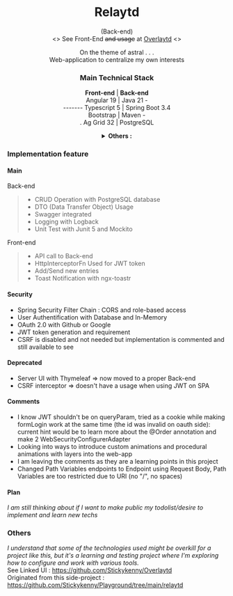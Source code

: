 <div align="center">

# Relaytd

(Back-end)  
<> See Front-End ~~and usage~~ at [Overlaytd](https://github.com/Stickykenny/Overlaytd) <>

On the theme of astral . . .  
Web-application to centralize my own interests

### Main Technical Stack

**Front-end** | **Back-end**    
Angular 19 | Java 21 -  
------- Typescript 5 | Spring Boot 3.4   
Bootstrap | Maven -  
. Ag Grid 32 | PostgreSQL




<details>
<summary><b>Others : </b></summary>

Spring Security  
Maven  
JPA : Hibernate ORM implementation

</details>
</div>

### Implementation feature

<div align="left">

#### Main

Back-end
> - CRUD Operation with PostgreSQL database
> - DTO (Data Transfer Object) Usage
> - Swagger integrated
> - Logging with Logback
> - Unit Test with Junit 5 and Mockito

Front-end

> - API call to Back-end
> - HttpInterceptorFn Used for JWT token
> - Add/Send new entries
> - Toast Notification with ngx-toastr

#### Security

- Spring Security Filter Chain : CORS and role-based access
- User Authentification with Database and In-Memory
- OAuth 2.0 with Github or Google
- JWT token generation and requirement
- CSRF is disabled and not needed but implementation is commented and still available to see

</div>

#### Deprecated

- Server UI with Thymeleaf => now moved to a proper Back-end
- CSRF interceptor => doesn't have a usage when using JWT on SPA

#### Comments

- I know JWT shouldn't be on queryParam, tried as a cookie while making formLogin work at
  the same time (the id was invalid on oauth side): current hint would be to learn more about the @Order annotation and
  make 2 WebSecurityConfigurerAdapter
- Looking into ways to introduce custom animations and procedural animations with layers into the web-app
- I am leaving the comments as they are a learning points in this project
- Changed Path Variables endpoints to Endpoint using Request Body, Path Variables are too restricted due to URI (no "/",
  no spaces)

#### Plan

*I am still thinking about if I want to make public my todolist/desire to implement and learn new techs*

### Others

*I understand that some of the technologies used might be overkill for a project like this, but it's a learning and
testing project where I'm exploring how to configure and work with various tools.*  
See Linked UI : https://github.com/Stickykenny/Overlaytd  
Originated from this side-project : https://github.com/Stickykenny/Playground/tree/main/relaytd 